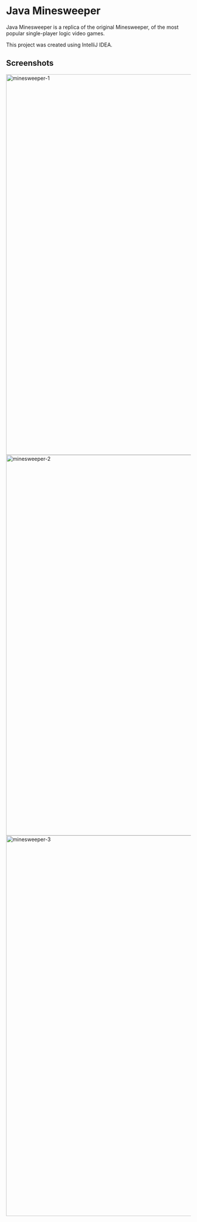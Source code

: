 # Java Minesweeper
Java Minesweeper is a replica of the original Minesweeper, of the most popular single-player logic video games.

This project was created using IntelliJ IDEA.

## Screenshots

<img width="1036" alt="minesweeper-1" src="https://user-images.githubusercontent.com/108126122/234721443-86f8ea64-91b4-4a93-9beb-990c35fe15f1.png">
<img width="1036" alt="minesweeper-2" src="https://user-images.githubusercontent.com/108126122/234721480-f3687e03-f80b-4a81-af01-3c2644b08c3c.png">
<img width="1036" alt="minesweeper-3" src="https://user-images.githubusercontent.com/108126122/234721502-1a951d2a-4bea-44d4-b57b-01fdfa621e2d.png">
